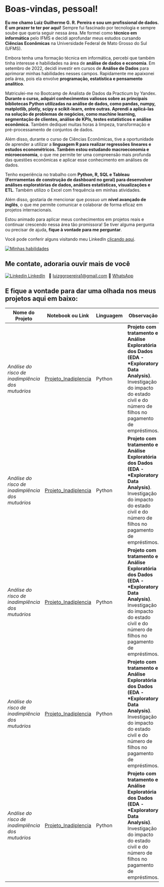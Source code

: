 <p align='center'>
  <h1> Boas-vindas, pessoal! </h1>
</p>

**Eu me chamo Luiz Guilherme G. R. Pereira e sou um profissional de dados. É um prazer te ter por aqui!** Sempre fui fascinado por tecnologia e sempre soube que queria seguir nessa área. Me formei como **técnico em informática** pelo IFMS e decidi aprofundar meus estudos cursando **Ciências Econômicas** na Universidade Federal de Mato Grosso do Sul (UFMS).

Embora tenha uma formação técnica em informática, percebi que também tinha interesse e habilidades na área de **análise de dados e economia**. Em setembro de 2022, decidi investir em cursos de **Análise de Dados** para aprimorar minhas habilidades nesses campos. Rapidamente me apaixonei pela área, pois ela envolve **programação, estatística e pensamento analítico**.

Matriculei-me no Bootcamp de Analista de Dados da Practicum by Yandex. **Durante o curso, adquiri conhecimentos valiosos sobre as principais bibliotecas Python utilizadas na análise de dados, como pandas, numpy, matplotlib, plotly, scipy e scikit-learn, entre outras. Aprendi a aplicá-las na solução de problemas de negócios, como machine learning, segmentação de clientes, análise de KPIs, testes estatísticos e análise econômica.** Também dediquei muitas horas à limpeza, transformação e pré-processamento de conjuntos de dados.

Além disso, durante o curso de Ciências Econômicas, tive a oportunidade de aprender a utilizar a **linguagem R para realizar regressões lineares e estudos econométricos. Também estou estudando macroeconomia e microeconomia**, o que me permite ter uma compreensão mais profunda das questões econômicas e aplicar esse conhecimento em análises de dados.

Tenho experiência no trabalho com **Python, R, SQL e Tableau (Ferrramentas de construção de dashboard no geral) para desenvolver análises exploratórias de dados, análises estatísticas, visualizações e ETL**. Também utilizo o Excel com frequência em minhas atividades.

Além disso, gostaria de mencionar que possuo um **nível avançado de inglês**, o que me permite comunicar e colaborar de forma eficaz em projetos internacionais.

Estou animado para aplicar meus conhecimentos em projetos reais e continuar crescendo nessa área tão promissora! Se tiver alguma pergunta ou precisar de ajuda, **fique à vontade para me perguntar**. 


Você pode conferir alguns visitando meu LinkedIn [clicando aqui](https://www.linkedin.com/in/luiz-g-pereira/).

[![Minhas habilidades](https://skillicons.dev/icons?i=py,mysql)](https://skillicons.dev/)

## Me contate, adoraria ouvir mais de você
[![Linkedin](https://i.stack.imgur.com/gVE0j.png) LinkedIn](https://www.linkedin.com/in/luiz-g-pereira/)
&nbsp;
📧 luizggrpereira1@gmail.com
📲 [WhatsApp](//wa.me/67981266166)



E fique a vontade para dar uma olhada nos meus projetos aqui em baixo:
------------

|    Nome do Projeto  | Notebook ou Link    | Linguagem    | Observação  | 
| ------------        | ------------        | ------------ |------------ |
| *Análise do risco de inadimplência dos mutuários* | [Projeto_Inadiplencia](https://github.com/Luizg39/Projetos_Practicum/blob/790cbd06724515e336bf9192f94d4a3248115e82/Projetos_Practicum/S2-Projeto_Inadiplencia/Projeto_Inadiplencia.ipynb) | Python| **Projeto com  tratamento e Análise Exploratória dos Dados (EDA - *Exploratory Data Analysis)**. Investigação do impacto do estado civil e do número de filhos no pagamento de empréstimos.|
| *Análise do risco de inadimplência dos mutuários* | [Projeto_Inadiplencia](https://github.com/Luizg39/Projetos_Practicum/blob/790cbd06724515e336bf9192f94d4a3248115e82/Projetos_Practicum/S2-Projeto_Inadiplencia/Projeto_Inadiplencia.ipynb) | Python| **Projeto com  tratamento e Análise Exploratória dos Dados (EDA - *Exploratory Data Analysis)**. Investigação do impacto do estado civil e do número de filhos no pagamento de empréstimos.|
| *Análise do risco de inadimplência dos mutuários* | [Projeto_Inadiplencia](https://github.com/Luizg39/Projetos_Practicum/blob/790cbd06724515e336bf9192f94d4a3248115e82/Projetos_Practicum/S2-Projeto_Inadiplencia/Projeto_Inadiplencia.ipynb) | Python| **Projeto com  tratamento e Análise Exploratória dos Dados (EDA - *Exploratory Data Analysis)**. Investigação do impacto do estado civil e do número de filhos no pagamento de empréstimos.|
| *Análise do risco de inadimplência dos mutuários* | [Projeto_Inadiplencia](https://github.com/Luizg39/Projetos_Practicum/blob/790cbd06724515e336bf9192f94d4a3248115e82/Projetos_Practicum/S2-Projeto_Inadiplencia/Projeto_Inadiplencia.ipynb) | Python| **Projeto com  tratamento e Análise Exploratória dos Dados (EDA - *Exploratory Data Analysis)**. Investigação do impacto do estado civil e do número de filhos no pagamento de empréstimos.|
| *Análise do risco de inadimplência dos mutuários* | [Projeto_Inadiplencia](https://github.com/Luizg39/Projetos_Practicum/blob/790cbd06724515e336bf9192f94d4a3248115e82/Projetos_Practicum/S2-Projeto_Inadiplencia/Projeto_Inadiplencia.ipynb) | Python| **Projeto com  tratamento e Análise Exploratória dos Dados (EDA - *Exploratory Data Analysis)**. Investigação do impacto do estado civil e do número de filhos no pagamento de empréstimos.|
